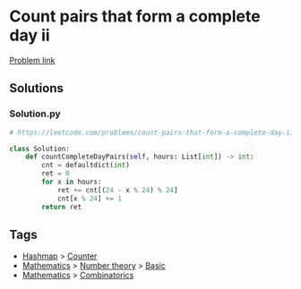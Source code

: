 # Count pairs that form a complete day ii

[Problem link](https://leetcode.com/problems/count-pairs-that-form-a-complete-day-ii/)

## Solutions


### Solution.py
```py
# https://leetcode.com/problems/count-pairs-that-form-a-complete-day-ii/

class Solution:
    def countCompleteDayPairs(self, hours: List[int]) -> int:
        cnt = defaultdict(int)
        ret = 0
        for x in hours:
            ret += cnt[(24 - x % 24) % 24]
            cnt[x % 24] += 1
        return ret
```
## Tags

* [Hashmap](/Collections/hashmap.md#hashmap) > [Counter](/Collections/hashmap.md#counter)
* [Mathematics](/Collections/mathematics.md#mathematics) > [Number theory](/Collections/mathematics.md#number-theory) > [Basic](/Collections/mathematics.md#basic)
* [Mathematics](/Collections/mathematics.md#mathematics) > [Combinatorics](/Collections/mathematics.md#combinatorics)
